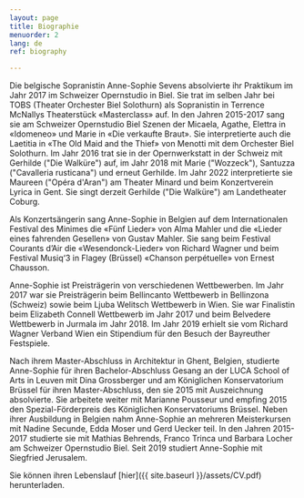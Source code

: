 ```yaml
---
layout: page
title: Biographie
menuorder: 2
lang: de
ref: biography

---
```

Die belgische Sopranistin Anne-Sophie Sevens absolvierte ihr Praktikum im Jahr 2017 im Schweizer Opernstudio in Biel. Sie trat im selben Jahr bei TOBS (Theater Orchester Biel Solothurn) als Sopranistin in Terrence McNallys Theaterstück «Masterclass» auf. In den Jahren 2015-2017 sang sie am Schweizer Opernstudio Biel Szenen der Micaela, Agathe, Elettra in «Idomeneo» und Marie in «Die verkaufte Braut». Sie interpretierte auch die Laetitia in «The Old Maid and the Thief» von Menotti mit dem Orchester Biel Solothurn. Im Jahr 2016 trat sie in der Opernwerkstatt in der Schweiz mit Gerhilde ("Die Walküre") auf, im Jahr 2018 mit Marie ("Wozzeck"), Santuzza ("Cavalleria rusticana") und erneut Gerhilde. Im Jahr 2022 interpretierte sie Maureen ("Opéra d'Aran") am Theater Minard und beim Konzertverein Lyrica in Gent. Sie singt derzeit Gerhilde ("Die Walküre") am Landetheater Coburg.

Als Konzertsängerin sang Anne-Sophie in Belgien auf dem Internationalen Festival des Minimes die «Fünf Lieder» von Alma Mahler und die «Lieder eines fahrenden Gesellen» von Gustav Mahler. Sie sang beim Festival Courants d’Air die «Wesendonck-Lieder» von Richard Wagner und beim Festival Musiq‘3 in Flagey (Brüssel) «Chanson perpétuelle» von Ernest Chausson.

Anne-Sophie ist Preisträgerin von verschiedenen Wettbewerben. Im Jahr 2017 war sie Preisträgerin beim Bellincanto Wettbewerb in Bellinzona (Schweiz) sowie beim Ljuba Welitsch Wettbewerb in Wien. Sie war Finalistin beim Elizabeth Connell Wettbewerb im Jahr 2017 und beim Belvedere Wettbewerb in Jurmala im Jahr 2018. Im Jahr 2019 erhielt sie vom Richard Wagner Verband Wien ein Stipendium für den Besuch der Bayreuther Festspiele. 

Nach ihrem Master-Abschluss in Architektur in Ghent, Belgien, studierte Anne-Sophie für ihren Bachelor-Abschluss Gesang an der LUCA School of Arts in Leuven mit Dina Grossberger und am Königlichen Konservatorium Brüssel für ihren Master-Abschluss, den sie 2015 mit Auszeichnung absolvierte. Sie arbeitete weiter mit Marianne Pousseur und empfing 2015 den Spezial-Förderpreis des Königlichen Konservatoriums Brüssel. Neben ihrer Ausbildung in Belgien nahm Anne-Sophie an mehreren Meisterkursen mit Nadine Secunde, Edda Moser und Gerd Uecker teil. In den Jahren 2015-2017 studierte sie mit Mathias Behrends, Franco Trinca und Barbara Locher am Schweizer Opernstudio Biel. Seit 2019 studiert Anne-Sophie mit Siegfried Jerusalem. 

Sie können ihren Lebenslauf [hier]({{ site.baseurl }}/assets/CV.pdf) herunterladen.



